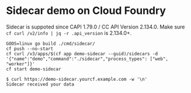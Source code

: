 # Sidecar demo on Cloud Foundry

Sidecar is suppoted since CAPI 1.79.0 / CC API Version 2.134.0.
Make sure `cf curl /v2/info | jq -r .api_version` is 2.134.0+.

```
GOOS=linux go build ./cmd/sidecar/
cf push --no-start
cf curl /v3/apps/$(cf app demo-sidecar --guid)/sidecars -d '{"name":"demo","command":"./sidecar","process_types": ["web", "worker"]}'
cf start demo-sidecar
```

```
$ curl https://demo-sidecar.yourcf.example.com -w '\n'
Sidecar received your data
```